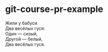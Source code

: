 # git-course-pr-example

Жили у бабуси  
Два весёлых гуся:  
Один — сизый,  
Другой — белый,  
Два весёлых гуся.  
